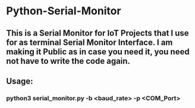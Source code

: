# Python-Serial-Monitor

## This is a Serial Monitor for IoT Projects that I use for as terminal Serial Monitor Interface. I am making it Public as in case you need it, you need not have to write the code again.

## Usage:

### python3 serial_monitor.py -b <baud_rate> -p <COM_Port> 
